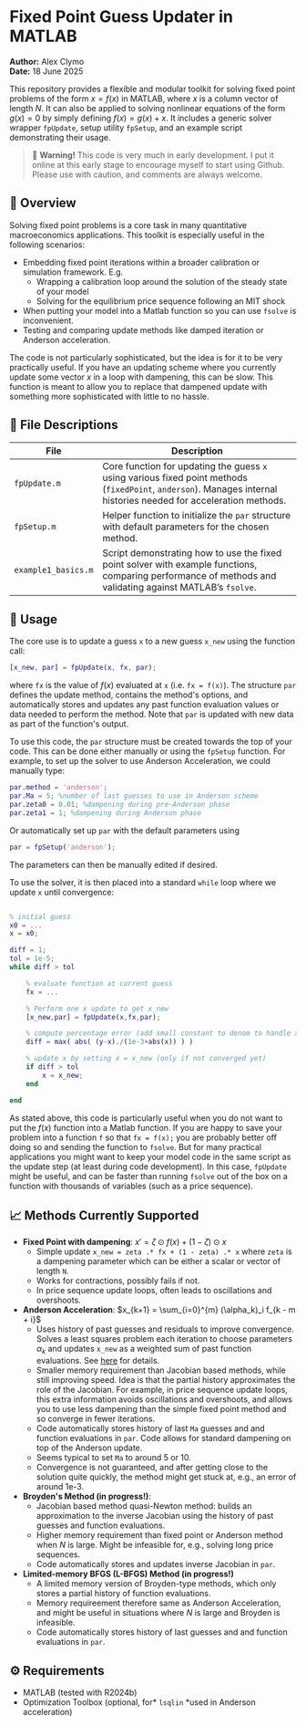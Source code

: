 # Fixed Point Guess Updater in MATLAB

**Author:** Alex Clymo  
**Date:** 18 June 2025

This repository provides a flexible and modular toolkit for solving fixed point problems of the form $x = f(x)$ in MATLAB, where $x$ is a column vector of length $N$. It can also be applied to solving nonlinear equations of the form $g(x) = 0$ by simply defining $f(x) = g(x) + x$. It includes a generic solver wrapper `fpUpdate`, setup utility `fpSetup`, and an example script demonstrating their usage.

> 🚧 **Warning!** This code is very much in early development. I put it online at this early stage to encourage myself to start using Github. Please use with caution, and comments are always welcome. 

## 🔧 Overview

Solving fixed point problems is a core task in many quantitative macroeconomics applications. This toolkit is especially useful in the following scenarios:

- Embedding fixed point iterations within a broader calibration or simulation framework. E.g.
    - Wrapping a calibration loop around the solution of the steady state of your model
    - Solving for the equilibrium price sequence following an MIT shock
- When putting your model into a Matlab function so you can use `fsolve` is inconvenient.
- Testing and comparing update methods like damped iteration or Anderson acceleration.

The code is not particularly sophisticated, but the idea is for it to be very practically useful. If you have an updating scheme where you currently update some vector $x$ in a loop with dampening, this can be slow. This function is meant to allow you to replace that dampened update with something more sophisticated with little to no hassle. 

## 📁 File Descriptions

| File               | Description |
|--------------------|-------------|
| `fpUpdate.m`       | Core function for updating the guess `x` using various fixed point methods (`fixedPoint`, `anderson`). Manages internal histories needed for acceleration methods. |
| `fpSetup.m`        | Helper function to initialize the `par` structure with default parameters for the chosen method. |
| `example1_basics.m`| Script demonstrating how to use the fixed point solver with example functions, comparing performance of methods and validating against MATLAB’s `fsolve`. |

## 🚀 Usage

The core use is to update a guess `x` to a new guess `x_new` using the function call:
```matlab
[x_new, par] = fpUpdate(x, fx, par);
```
where `fx` is the value of $f(x)$ evaluated at `x` (i.e. `fx = f(x)`). The structure `par` defines the update method, contains the method's options, and automatically stores and updates any past function evaluation values or data needed to perform the method. Note that `par` is updated with new data as part of the function's output.

To use this code, the `par` structure must be created towards the top of your code. This can be done either manually or using the `fpSetup` function. For example, to set up the solver to use Anderson Acceleration, we could manually type:
```matlab
par.method = 'anderson';
par.Ma = 5; %number of last guesses to use in Anderson scheme
par.zeta0 = 0.01; %dampening during pre-Anderson phase
par.zeta1 = 1; %dampening during Anderson phase
```
Or automatically set up `par` with the default parameters using
```matlab
par = fpSetup('anderson');
```
The parameters can then be manually edited if desired.

To use the solver, it is then placed into a standard `while` loop where we update `x` until convergence:
```matlab

% initial guess
x0 = ...
x = x0;

diff = 1;
tol = 1e-5;
while diff > tol

    % evaluate function at current guess
    fx = ...

    % Perform one x update to get x_new
    [x_new,par] = fpUpdate(x,fx,par);

    % compute percentage error (add small constant to denom to handle x=0)
    diff = max( abs( (y-x)./(1e-3+abs(x)) ) )

    % update x by setting x = x_new (only if not converged yet)
    if diff > tol
        x = x_new;
    end

end
```
As stated above, this code is particularly useful when you do not want to put the $f(x)$ function into a Matlab function. If you are happy to save your problem into a function `f` so that `fx = f(x);` you are probably better off doing so and sending the function to `fsolve`. 
But for many practical applications you might want to keep your model code in the same script as the update step (at least during code development). In this case, `fpUpdate` might be useful, and can be faster than running `fsolve` out of the box on a function with thousands of variables (such as a price sequence).

## 📈 Methods Currently Supported

- **Fixed Point with dampening**: $x' = \zeta \odot f(x) + (1-\zeta) \odot x$
    - Simple update `x_new = zeta .* fx + (1 - zeta) .* x` where `zeta` is a dampening parameter which can be either a scalar or vector of length `N`.
    - Works for contractions, possibly fails if not. 
    - In price sequence update loops, often leads to oscillations and overshoots.
- **Anderson Acceleration**: $`x_{k+1} = \sum_{i=0}^{m} (\alpha_k)_i f_{k - m + i}`$
    - Uses history of past guesses and residuals to improve convergence. Solves a least squares problem each iteration to choose parameters $\alpha_k$ and updates `x_new` as a weighted sum of past function evaluations. See [here](https://en.wikipedia.org/wiki/Anderson_acceleration) for details.
    - Smaller memory requirement than Jacobian based methods, while still improving speed. Idea is that the partial history approximates the role of the Jacobian. For example, in price sequence update loops, this extra information avoids oscillations and overshoots, and allows you to use less dampening than the simple fixed point method and so converge in fewer iterations.
    - Code automatically stores history of last `Ma` guesses and and function evaluations in `par`. Code allows for standard dampening on top of the Anderson update. 
    - Seems typical to set `Ma` to around 5 or 10. 
    - Convergence is not guaranteed, and after getting close to the solution quite quickly, the method might get stuck at, e.g., an error of around 1e-3. 
- **Broyden's Method (in progress!)**:
    - Jacobian based method quasi-Newton method: builds an approximation to the inverse Jacobian using the history of past guesses and function evaluations. 
    - Higher memory requirement than fixed point or Anderson method when $N$ is large. Might be infeasible for, e.g., solving long price sequences.
    - Code automatically stores and updates inverse Jacobian in `par`.
- **Limited-memory BFGS (L-BFGS) Method (in progress!)**
    - A limited memory version of Broyden-type methods, which only stores a partial history of function evaluations.
    - Memory requireement therefore same as Anderson Acceleration, and might be useful in situations where $N$ is large and Broyden is infeasible.
    - Code automatically stores history of last guesses and and function evaluations in `par`.

## ⚙️ Requirements

- MATLAB (tested with R2024b)
- Optimization Toolbox (optional, for* `lsqlin` *used in Anderson acceleration)
